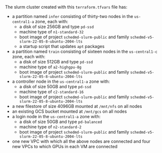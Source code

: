 The slurm cluster created with this `terraform.tfvars` file has:
- a partition named `infer` consisting of thirty-two nodes in the `us-central1-a` zone, each with:
  - a disk of size 256GB and type `pd-ssd`
  - machine type of `n1-standard-32`
  - boot image of project `schedmd-slurm-public` and family `schedmd-v5-slurm-22-05-8-ubuntu-2004-lts`
  - a startup script that updates `apt` packages
- a partition named `train` consisting of sixteen nodes in the `us-central1-c` zone, each with:
  - a disk of size 512GB and type `pd-ssd`
  - machine type of `a2-highgpu-8g`
  - boot image of project `schedmd-slurm-public` and family `schedmd-v5-slurm-22-05-8-ubuntu-2004-lts`
- a controller node in the `us-central1-a` zone with:
  - a disk of size 50GB and type `pd-ssd`
  - machine type of `c2-standard-16`
  - boot image of project `schedmd-slurm-public` and family `schedmd-v5-slurm-22-05-8-ubuntu-2004-lts`
- a new filestore of size 4096GB mounted at `/mnt/nfs` on all nodes
- an existing GCS bucket mounted at `/mnt/gcs` on all nodes
- a login node in the `us-central1-a` zone with:
  - a disk of size 50GB and type `pd-balanced`
  - machine type of `n2-standard-2`
  - boot image of project `schedmd-slurm-public` and family `schedmd-v5-slurm-22-05-8-ubuntu-2004-lts`
- one new VPC with which all the above nodes are connected and four new VPCs to which GPUs in each VM are connected
